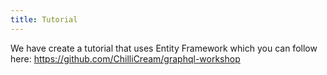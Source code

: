 ```yaml
---
title: Tutorial
---
```


We have create a tutorial that uses Entity Framework which you can follow here:
https://github.com/ChilliCream/graphql-workshop
